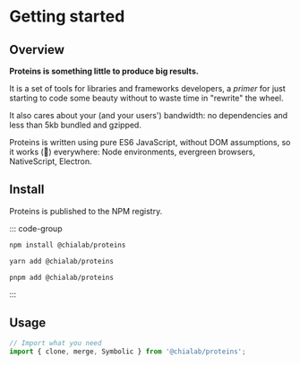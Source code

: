 # Getting started

## Overview

**Proteins is something little to produce big results.**

It is a set of tools for libraries and frameworks developers, a _primer_ for just starting to code some beauty without to waste time in "rewrite" the wheel.

It also cares about your (and your users') bandwidth: no dependencies and less than 5kb bundled and gzipped.

Proteins is written using pure ES6 JavaScript, without DOM assumptions, so it works (🤞) everywhere: Node environments, evergreen browsers, NativeScript, Electron.

## Install

Proteins is published to the NPM registry.

::: code-group

```bash [npm]
npm install @chialab/proteins
```

```bash [yarn]
yarn add @chialab/proteins
```

```bash [pnpm]
pnpm add @chialab/proteins
```

:::

## Usage

```ts
// Import what you need
import { clone, merge, Symbolic } from '@chialab/proteins';
```
